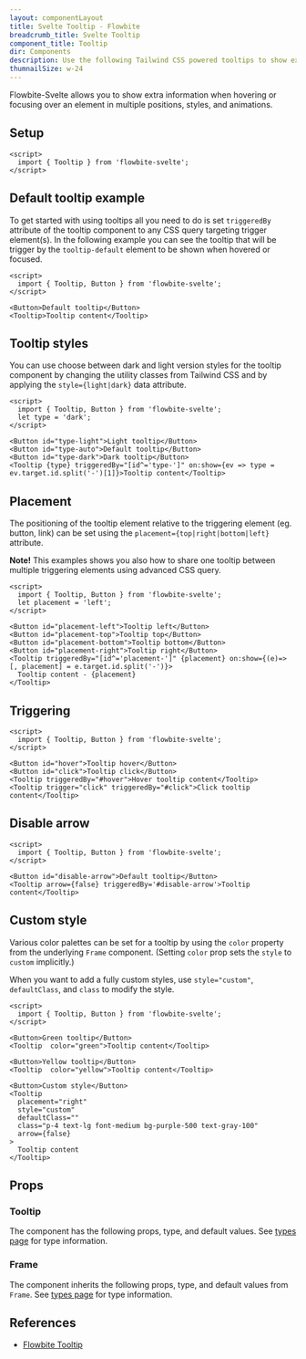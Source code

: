 ```yaml
---
layout: componentLayout
title: Svelte Tooltip - Flowbite
breadcrumb_title: Svelte Tooltip
component_title: Tooltip
dir: Components
description: Use the following Tailwind CSS powered tooltips to show extra content when hovering or focusing on an element
thumnailSize: w-24
---
```


<script>
  import { TableProp, TableDefaultRow, } from '../../utils'
  import { P, A } from '$lib'
  import { props as items } from '../../props/Tooltip.json'
  import { props as items2 } from '../../props/Frame.json'
</script>

Flowbite-Svelte allows you to show extra information when hovering or focusing over an element in multiple positions, styles, and animations.

## Setup

```svelte example hideOutput
<script>
  import { Tooltip } from 'flowbite-svelte';
</script>
```

## Default tooltip example

To get started with using tooltips all you need to do is set `triggeredBy` attribute of the tooltip component to any CSS query targeting trigger element(s). In the following example you can see the tooltip that will be trigger by the `tooltip-default` element to be shown when hovered or focused.

```svelte example class="flex items-end h-32"
<script>
  import { Tooltip, Button } from 'flowbite-svelte';
</script>

<Button>Default tooltip</Button>
<Tooltip>Tooltip content</Tooltip>
```

## Tooltip styles

You can use choose between dark and light version styles for the tooltip component by changing the utility classes from Tailwind CSS and by applying the `style={light|dark}` data attribute.

```svelte example class="flex items-end gap-2 h-32"
<script>
  import { Tooltip, Button } from 'flowbite-svelte';
  let type = 'dark';
</script>

<Button id="type-light">Light tooltip</Button>
<Button id="type-auto">Default tooltip</Button>
<Button id="type-dark">Dark tooltip</Button>
<Tooltip {type} triggeredBy="[id^='type-']" on:show={ev => type = ev.target.id.split('-')[1]}>Tooltip content</Tooltip>
```

## Placement

The positioning of the tooltip element relative to the triggering element (eg. button, link) can be set using the `placement={top|right|bottom|left}` attribute.

**Note!** This examples shows you also how to share one tooltip between multiple triggering elements using advanced CSS query.

```svelte example class="flex items-center gap-2 h-36"
<script>
  import { Tooltip, Button } from 'flowbite-svelte';
  let placement = 'left';
</script>

<Button id="placement-left">Tooltip left</Button>
<Button id="placement-top">Tooltip top</Button>
<Button id="placement-bottom">Tooltip bottom</Button>
<Button id="placement-right">Tooltip right</Button>
<Tooltip triggeredBy="[id^='placement-']" {placement} on:show={(e)=> [, placement] = e.target.id.split('-')}>
  Tooltip content - {placement}
</Tooltip>
```

## Triggering

```svelte example class="flex items-end gap-2 h-32"
<script>
  import { Tooltip, Button } from 'flowbite-svelte';
</script>

<Button id="hover">Tooltip hover</Button>
<Button id="click">Tooltip click</Button>
<Tooltip triggeredBy="#hover">Hover tooltip content</Tooltip>
<Tooltip trigger="click" triggeredBy="#click">Click tooltip content</Tooltip>
```

## Disable arrow

```svelte example class="flex items-end gap-2 h-32"
<script>
  import { Tooltip, Button } from 'flowbite-svelte';
</script>

<Button id="disable-arrow">Default tooltip</Button>
<Tooltip arrow={false} triggeredBy='#disable-arrow'>Tooltip content</Tooltip>
```

## Custom style

Various color palettes can be set for a tooltip by using the `color` property from the underlying `Frame` component.
(Setting `color` prop sets the `style` to `custom` implicitly.)

When you want to add a fully custom styles, use `style="custom"`, `defaultClass`, and `class` to modify the style.

```svelte example class="flex items-center h-64 gap-2"
<script>
  import { Tooltip, Button } from 'flowbite-svelte';
</script>

<Button>Green tooltip</Button>
<Tooltip  color="green">Tooltip content</Tooltip>

<Button>Yellow tooltip</Button>
<Tooltip  color="yellow">Tooltip content</Tooltip>

<Button>Custom style</Button>
<Tooltip
  placement="right"
  style="custom"
  defaultClass=""
  class="p-4 text-lg font-medium bg-purple-500 text-gray-100"
  arrow={false}
>
  Tooltip content
</Tooltip>
```

## Props

### Tooltip

The component has the following props, type, and default values. See <A href="/docs/pages/typescript">types 
 page</A> for type information.

<TableProp>
  <TableDefaultRow {items} rowState='hover' />
</TableProp>

### Frame

The component inherits the following props, type, and default values from `Frame`. See [types page](/docs/pages/typescript) for type information.

<TableProp>
  <TableDefaultRow items={items2} rowState='hover' />
</TableProp>

## References

- [Flowbite Tooltip](https://flowbite.com/docs/components/tooltips/)
